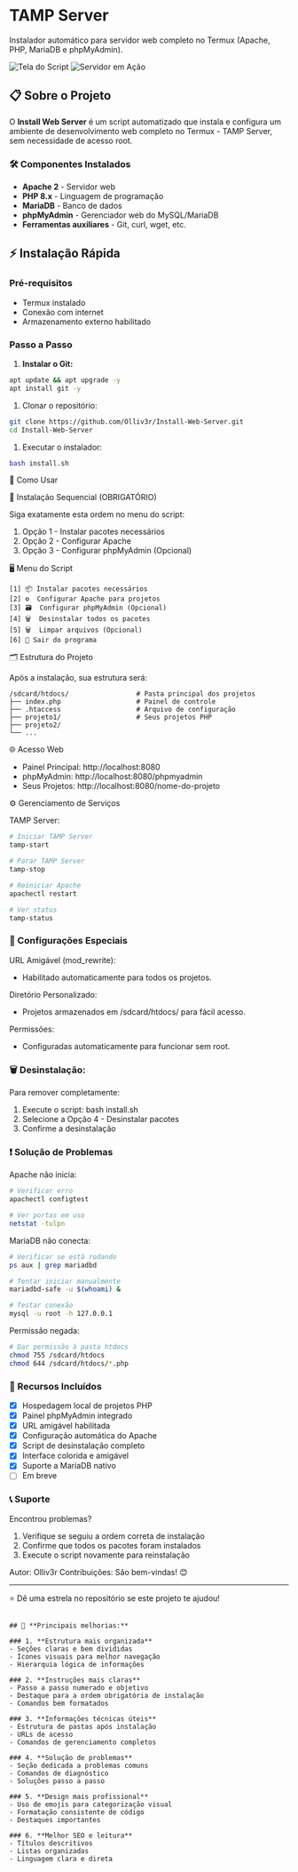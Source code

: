 # TAMP Server

Instalador automático para servidor web completo no Termux (Apache, PHP, MariaDB e phpMyAdmin).

![Tela do Script](https://github.com/Olliv3r/Install-Web-Server/blob/main/media/tela.jpg)
![Servidor em Ação](https://github.com/Olliv3r/Install-Web-Server/blob/main/media/server.jpg)

## 📋 Sobre o Projeto

O **Install Web Server** é um script automatizado que instala e configura um ambiente de desenvolvimento web completo no Termux - TAMP Server, sem necessidade de acesso root.

### 🛠️ Componentes Instalados

- **Apache 2** - Servidor web
- **PHP 8.x** - Linguagem de programação
- **MariaDB** - Banco de dados
- **phpMyAdmin** - Gerenciador web do MySQL/MariaDB
- **Ferramentas auxiliares** - Git, curl, wget, etc.

## ⚡ Instalação Rápida

### Pré-requisitos
- Termux instalado
- Conexão com internet
- Armazenamento externo habilitado

### Passo a Passo

1. **Instalar o Git:**
```bash
apt update && apt upgrade -y
apt install git -y
```

1. Clonar o repositório:

```bash
git clone https://github.com/Olliv3r/Install-Web-Server.git
cd Install-Web-Server
```

1. Executar o instalador:

```bash
bash install.sh
```

🎯 Como Usar

📝 Instalação Sequencial (OBRIGATÓRIO)

Siga exatamente esta ordem no menu do script:

1. Opção 1 - Instalar pacotes necessários
2. Opção 2 - Configurar Apache
3. Opção 3 - Configurar phpMyAdmin (Opcional)

🖥️ Menu do Script

```
[1] 📦 Instalar pacotes necessários
[2] ⚙️  Configurar Apache para projetos
[3] 🗃️  Configurar phpMyAdmin (Opcional)
[4] 🗑️  Desinstalar todos os pacotes
[5] 🗑  Limpar arquivos (Opcional)
[6] 🚪 Sair do programa
```

🗂️ Estrutura do Projeto

Após a instalação, sua estrutura será:

```
/sdcard/htdocs/                 # Pasta principal dos projetos
├── index.php                   # Painel de controle
├── .htaccess                 	# Arquivo de configuração
├── projeto1/                   # Seus projetos PHP
├── projeto2/
└── ...
```

🌐 Acesso Web

- Painel Principal: http://localhost:8080
- phpMyAdmin: http://localhost:8080/phpmyadmin
- Seus Projetos: http://localhost:8080/nome-do-projeto

⚙️ Gerenciamento de Serviços

TAMP Server:

```bash
# Iniciar TAMP Server
tamp-start

# Parar TAMP Server
tamp-stop

# Reiniciar Apache
apachectl restart

# Ver status
tamp-status
```

### 🔧 Configurações Especiais

URL Amigável (mod_rewrite):
- Habilitado automaticamente para todos os projetos.

Diretório Personalizado:
- Projetos armazenados em /sdcard/htdocs/ para fácil acesso.

Permissões:
- Configuradas automaticamente para funcionar sem root.

### 🗑️ Desinstalação:

Para remover completamente:

1. Execute o script: bash install.sh
2. Selecione a Opção 4 - Desinstalar pacotes
3. Confirme a desinstalação

### ❗ Solução de Problemas

Apache não inicia:

```bash
# Verificar erro
apachectl configtest

# Ver portas em uso
netstat -tulpn
```

MariaDB não conecta:

```bash
# Verificar se está rodando
ps aux | grep mariadbd

# Tentar iniciar manualmente
mariadbd-safe -u $(whoami) &

# Testar conexão
mysql -u root -h 127.0.0.1
```

Permissão negada:

```bash
# Dar permissão à pasta htdocs
chmod 755 /sdcard/htdocs
chmod 644 /sdcard/htdocs/*.php
```

### 🎁 Recursos Incluídos

- [x] Hospedagem local de projetos PHP
- [x] Painel phpMyAdmin integrado
- [x] URL amigável habilitada
- [x] Configuração automática do Apache
- [x] Script de desinstalação completo
- [x] Interface colorida e amigável
- [x] Suporte a MariaDB nativo
- [ ] Em breve

### 📞 Suporte

Encontrou problemas?

1. Verifique se seguiu a ordem correta de instalação
2. Confirme que todos os pacotes foram instalados
3. Execute o script novamente para reinstalação

Autor: Olliv3r
Contribuições: São bem-vindas! 😊

---

⭐ Dê uma estrela no repositório se este projeto te ajudou!

```

## 🚀 **Principais melhorias:**

### 1. **Estrutura mais organizada**
- Seções claras e bem divididas
- Ícones visuais para melhor navegação
- Hierarquia lógica de informações

### 2. **Instruções mais claras**
- Passo a passo numerado e objetivo
- Destaque para a ordem obrigatória de instalação
- Comandos bem formatados

### 3. **Informações técnicas úteis**
- Estrutura de pastas após instalação
- URLs de acesso
- Comandos de gerenciamento completos

### 4. **Solução de problemas**
- Seção dedicada a problemas comuns
- Comandos de diagnóstico
- Soluções passo a passo

### 5. **Design mais profissional**
- Uso de emojis para categorização visual
- Formatação consistente de código
- Destaques importantes

### 6. **Melhor SEO e leitura**
- Títulos descritivos
- Listas organizadas
- Linguagem clara e direta

